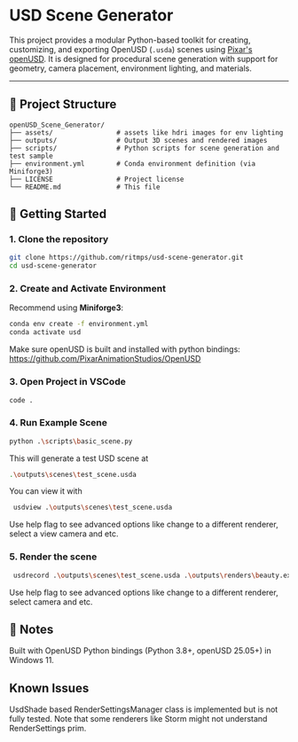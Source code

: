 # USD Scene Generator

This project provides a modular Python-based toolkit for creating, customizing, and exporting OpenUSD (`.usda`) scenes using [Pixar's openUSD](https://graphics.pixar.com/usd/docs/index.html). It is designed for procedural scene generation with support for geometry, camera placement, environment lighting, and materials.

---

## 📁 Project Structure

```
openUSD_Scene_Generator/
├── assets/                # assets like hdri images for env lighting
├── outputs/               # Output 3D scenes and rendered images
├── scripts/               # Python scripts for scene generation and test sample
├── environment.yml        # Conda environment definition (via Miniforge3)
├── LICENSE                # Project license
└── README.md              # This file
```

## 🚀 Getting Started

### 1. Clone the repository

```bash
git clone https://github.com/ritmps/usd-scene-generator.git
cd usd-scene-generator
```

### 2. Create and Activate Environment

Recommend using **Miniforge3**:

```bash
conda env create -f environment.yml
conda activate usd
```

Make sure openUSD is built and installed with python bindings: https://github.com/PixarAnimationStudios/OpenUSD


### 3. Open Project in VSCode

```bash
code .
```

### 4. Run Example Scene

```bash
python .\scripts\basic_scene.py
```

This will generate a test USD scene at

```bash
.\outputs\scenes\test_scene.usda
```

You can view it with 

```bash
 usdview .\outputs\scenes\test_scene.usda
```

Use help flag to see advanced options like change to a different renderer, select a view camera and etc.

### 5. Render the scene

```bash
 usdrecord .\outputs\scenes\test_scene.usda .\outputs\renders\beauty.exr
```

Use help flag to see advanced options like change to a different renderer, select camera and etc.

## 📝 Notes

Built with OpenUSD Python bindings (Python 3.8+, openUSD 25.05+) in Windows 11.

## Known Issues

UsdShade based RenderSettingsManager class is implemented but is not fully tested. Note that some renderers like Storm might not understand RenderSettings prim. 